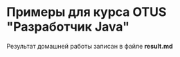 ﻿# Примеры для курса OTUS "Разработчик Java"
 
 Результат домашней работы записан в файле **result.md**
